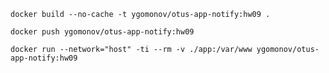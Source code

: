 ```shell
docker build --no-cache -t ygomonov/otus-app-notify:hw09 .
```

```shell
docker push ygomonov/otus-app-notify:hw09
```

```shell
docker run --network="host" -ti --rm -v ./app:/var/www ygomonov/otus-app-notify:hw09
```